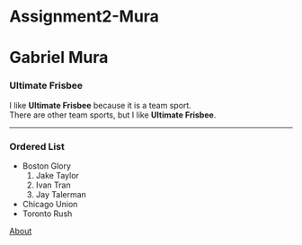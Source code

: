 # Assignment2-Mura
# Gabriel Mura
### Ultimate Frisbee

I like **Ultimate Frisbee** because it is a team sport.<br>
There are other team sports, but I like **Ultimate Frisbee**.

---
### Ordered List

* Boston Glory
    1. Jake Taylor
    2. Ivan Tran
    3. Jay Talerman
* Chicago Union
* Toronto Rush

[About](AboutMe.md)